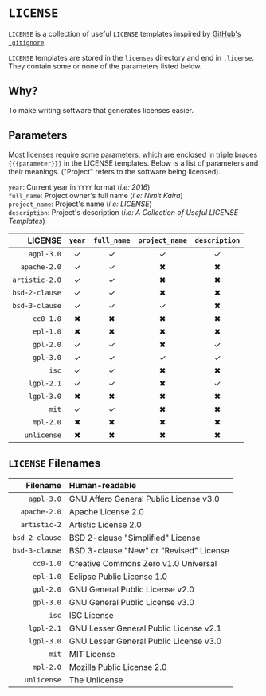 # `LICENSE`

`LICENSE` is a collection of useful `LICENSE` templates inspired by [GitHub's `.gitignore`](https://github.com/github/gitignore).

`LICENSE` templates are stored in the `licenses` directory and end in `.license`. They contain some or none of the parameters listed below.

## Why?
To make writing software that generates licenses easier.

## Parameters
Most licenses require some parameters, which are enclosed in triple braces `{{{parameter}}}` in the LICENSE templates. Below is a list of parameters and their meanings. ("Project" refers to the software being licensed).

`year`: Current year in `YYYY` format (*i.e: 2016*)  
`full_name`: Project owner's full name (*i.e: Nimit Kalra*)  
`project_name`: Project's name (*i.e: LICENSE*)  
`description`: Project's description (*i.e: A Collection of Useful LICENSE Templates*)

| LICENSE | `year` | `full_name` | `project_name` | `description` |
| -------:|:------:|:-----------:|:--------------:|:-------------:|
| `agpl-3.0` | ✓ | ✓ | ✓ | ✓ |
| `apache-2.0` | ✓ | ✓ | ✖ | ✖ |
| `artistic-2.0` | ✓ | ✓ | ✖ | ✖ |
| `bsd-2-clause` | ✓ | ✓ | ✖ | ✖ |
| `bsd-3-clause` | ✓ | ✓ | ✓ | ✖ |
| `cc0-1.0` | ✖ | ✖ | ✖ | ✖ |
| `epl-1.0` | ✖ | ✖ | ✖ | ✖ |
| `gpl-2.0` | ✓ | ✓ | ✖ | ✓ |
| `gpl-3.0` | ✓ | ✓ | ✓ | ✓ |
| `isc` | ✓ | ✓ | ✖ | ✖ |
| `lgpl-2.1` | ✓ | ✓ | ✖ | ✓ |
| `lgpl-3.0` | ✖ | ✖ | ✖ | ✖ |
| `mit` | ✓ | ✓ | ✖ | ✖ |
| `mpl-2.0` | ✖ | ✖ | ✖ | ✖ |
| `unlicense` | ✖ | ✖ | ✖ | ✖ |

## `LICENSE` Filenames

| Filename | Human-readable |
| --------:|:-------------- |
|`agpl-3.0` | GNU Affero General Public License v3.0|
|`apache-2.0` | Apache License 2.0|
|`artistic-2` | Artistic License 2.0|
|`bsd-2-clause` | BSD 2-clause "Simplified" License|
|`bsd-3-clause` | BSD 3-clause "New" or "Revised" License|
|`cc0-1.0` | Creative Commons Zero v1.0 Universal|
|`epl-1.0` | Eclipse Public License 1.0|
|`gpl-2.0` | GNU General Public License v2.0|
|`gpl-3.0` | GNU General Public License v3.0|
|`isc` | ISC License|
|`lgpl-2.1` | GNU Lesser General Public License v2.1|
|`lgpl-3.0` | GNU Lesser General Public License v3.0|
|`mit` | MIT License|
|`mpl-2.0` | Mozilla Public License 2.0|
|`unlicense` | The Unlicense|

